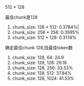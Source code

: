 512 * 128

最佳chunk是128

1. chunk_size: 128 * 512: 0.3784%|
2. chunk_size: 256 * 256: 0.3595%
3. chunk_size: 512 * 128: 0.3174%

确定最佳chunk 128,找最佳token数
1. chunk_size: 128, 64: 24.9
1. chunk_size: 128, 128: 29.18
1. chunk_size: 128, 256: 33.53%
1. chunk_size: 128, 512: 37.84%
1. chunk_size: 128, 1024: 41.53%
